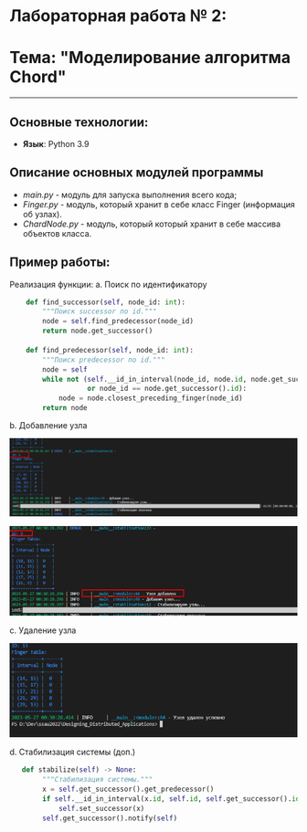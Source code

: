 # Лабораторная работа № 2:
# Тема: "Моделирование алгоритма Chord" 
---

## Основные технологии:

* __Язык__: Python 3.9

## Описание основных модулей программы

*  *main.py* - модуль для запуска выполнения всего кода;
*  *Finger.py* - модуль, который хранит в себе класс Finger (информация об узлах).  
*  *ChardNode.py* - модуль, который который хранит в себе массива объектов класса.  


## Пример работы:

Реализация функции:
a. Поиск по идентификатору

```python
    def find_successor(self, node_id: int):
        """Поиск successor по id."""
        node = self.find_predecessor(node_id)
        return node.get_successor()

    def find_predecessor(self, node_id: int):
        """Поиск predecessor по id."""
        node = self
        while not (self.__id_in_interval(node_id, node.id, node.get_successor().id)
                   or node_id == node.get_successor().id):
            node = node.closest_preceding_finger(node_id)
        return node
```
b. Добавление узла

![Добавление узла](https://github.com/bnepryakhin63/ssau2022/blob/main/Designing_Distributed_Applications/Lab2/img/add1.png)

![Добавление узла](https://github.com/bnepryakhin63/ssau2022/blob/main/Designing_Distributed_Applications/Lab2/img/add2.png)

c. Удаление узла

![Удаление узла](https://github.com/bnepryakhin63/ssau2022/blob/main/Designing_Distributed_Applications/Lab2/img/del.png)

d. Стабилизация системы (доп.)

```python
   def stabilize(self) -> None:
        """Стабилизация системы."""
        x = self.get_successor().get_predecessor()
        if self.__id_in_interval(x.id, self.id, self.get_successor().id):
            self.set_successor(x)
        self.get_successor().notify(self)
```